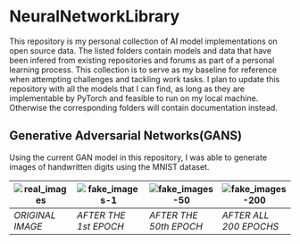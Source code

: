 # NeuralNetworkLibrary
This repository is my personal collection of AI model implementations on open source data. The listed folders contain models and data that have been infered from existing repositories and forums as part of a personal learning process. This collection is to serve as my baseline for reference when attempting challenges and tackling work tasks. I plan to update this repository with all the models that I can find, as long as they are implementable by PyTorch and feasible to run on my local machine. Otherwise the corresponding folders will contain documentation instead.

## Generative Adversarial Networks(GANS)
Using the current GAN model in this repository, I was able to generate images of handwritten digits using the MNIST dataset.

|![real_images](https://github.com/Dzolver/NeuralNetworkLibrary/assets/15234595/50d5e735-ca5e-483f-94ba-fbf71100c295)|![fake_images-1](https://github.com/Dzolver/NeuralNetworkLibrary/assets/15234595/57e1c89d-f874-4daf-867a-92d74c96a877)|![fake_images-50](https://github.com/Dzolver/NeuralNetworkLibrary/assets/15234595/0623bf6c-c33e-47ca-be17-6f4fe7cd2519)|![fake_images-200](https://github.com/Dzolver/NeuralNetworkLibrary/assets/15234595/8849169d-ec5f-4116-bc30-7c4e5448fea5)|
|------------------------|----------------------------|----------------------------|------------------------|
|*ORIGINAL IMAGE*|*AFTER THE 1st EPOCH*|*AFTER THE 50th EPOCH*|*AFTER ALL 200 EPOCHS*|




